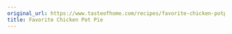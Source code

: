 ```yaml
---
original_url: https://www.tasteofhome.com/recipes/favorite-chicken-potpie/
title: Favorite Chicken Pot Pie
---
```

